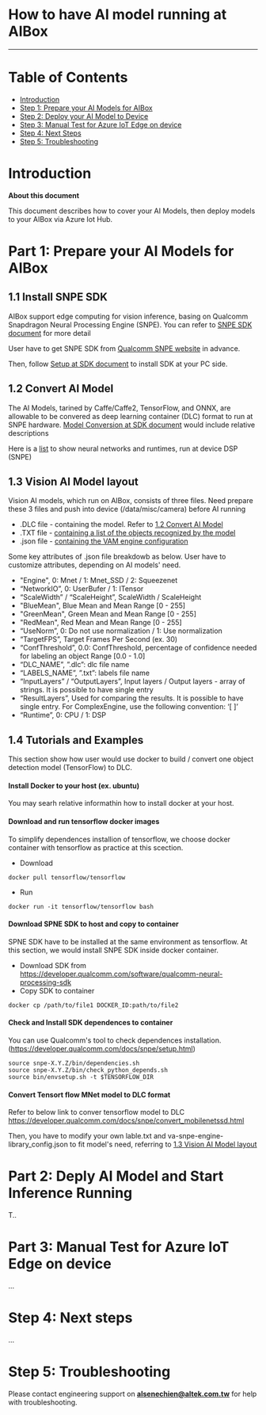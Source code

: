
How to have AI model running at AIBox
===
---

# Table of Contents

-   [Introduction](#Introduction)
-   [Step 1: Prepare your AI Models for AIBox](#Prerequisites)
-   [Step 2: Deploy your AI Model to Device](#PrepareDevice)
-   [Step 3: Manual Test for Azure IoT Edge on device](#Manual)
-   [Step 4: Next Steps](#NextSteps)
-   [Step 5: Troubleshooting](#Step-5-Troubleshooting)


<a name="Introduction"></a>
# Introduction

**About this document**

This document describes how to cover your AI Models, then deploy models to your AIBox via Azure Iot Hub.

<a name="Prerequisites"></a>
# Part 1: Prepare your AI Models for AIBox
## 1.1 Install SNPE SDK

AIBox support edge computing for vision inference, basing on Qualcomm Snapdragon Neural Processing Engine (SNPE). You can refer to [SNPE SDK document](https://developer.qualcomm.com/docs/snpe/overview.html) for more detail

User have to get SNPE SDK from [Qualcomm SNPE website](https://developer.qualcomm.com/software/qualcomm-neural-processing-sdk) in advance. 

Then, follow [Setup at SDK document](https://developer.qualcomm.com/docs/snpe/usergroup0.html) to install SDK at your PC side.

## 1.2 Convert AI Model
<a name="1_2_Convert_A_Model"></a>

The AI Models, tarined by Caffe/Caffe2, TensorFlow, and ONNX, are allowable to be convered as deep learning container (DLC) format to run at SNPE hardware. [Model Conversion at SDK document](https://developer.qualcomm.com/docs/snpe/usergroup2.html) would include relative descriptions

Here is a [list](https://azure.github.io/Vision-AI-DevKit-Pages/docs/frameworks/) to show neural networks and runtimes, run at device DSP (SNPE)

## 1.3 Vision AI Model layout
<a name="1_3_Vision_AI_Model_layout"></a>

Vision AI models, which run on AIBox, consists of three files. Need prepare these 3 files and push into device (/data/misc/camera) before AI running

- .DLC file - containing the model. Refer to [1.2 Convert AI Model](#1_2_Convert_A_Model)
- .TXT file - [containing a list of the objects recognized by the model](./VAM/labels.txt)
- .json file - [containing the VAM engine configuration](./VAM/va-snpe-engine-library_config.json)

Some key attributes of .json file breakdowb as below. User have to customize attributes, depending on AI models' need.
- "Engine", 0: Mnet / 1: Mnet_SSD / 2: Squeezenet
- “NetworkIO”, 0: UserBufer / 1: ITensor
- “ScaleWidth” / “ScaleHeight”, ScaleWidth / ScaleHeight
- "BlueMean", Blue Mean and Mean Range [0 - 255]
- "GreenMean", Green Mean and Mean Range [0 - 255]
- "RedMean", Red Mean and Mean Range [0 - 255]
- “UseNorm”, 0: Do not use normalization / 1: Use normalization
- “TargetFPS”, Target Frames Per Second (ex. 30)
- “ConfThreshold”, 0.0: ConfThreshold, percentage of confidence needed for labeling an object Range [0.0 - 1.0]
- “DLC_NAME”, ”.dlc”: dlc file name 
- “LABELS_NAME”, ”.txt”: labels file name
- “InputLayers” / “OutputLayers”, Input layers / Output layers - array of strings. It is possible to have single entry
- “ResultLayers”, Used for comparing the results. It is possible to have single entry. For ComplexEngine, use the following convention: ‘[ ]’
- “Runtime”, 0: CPU / 1: DSP

## 1.4 Tutorials and Examples

This section show how user would use docker to build / convert one object detection model (TensorFlow) to DLC.

#### Install Docker to your host (ex. ubuntu)
You may searh relative informathin how to install docker at your host.

#### Download and run tensorflow docker images
To simplify dependences installion of tensorflow, we choose docker container with tensorflow as practice at this scection. 
- Download 
```
docker pull tensorflow/tensorflow
```
- Run 
```
docker run -it tensorflow/tensorflow bash
```

#### Download SPNE SDK to host and copy to container
SPNE SDK have to be installed at the same environment as tensorflow. At this section, we would install SNPE SDK inside docker container.
- Download SDK from https://developer.qualcomm.com/software/qualcomm-neural-processing-sdk
- Copy SDK to container 
```
docker cp /path/to/file1 DOCKER_ID:path/to/file2
```

#### Check and Install SDK dependences to container
You can use Qualcomm's tool to check dependences installation.
(https://developer.qualcomm.com/docs/snpe/setup.html)

```
source snpe-X.Y.Z/bin/dependencies.sh
source snpe-X.Y.Z/bin/check_python_depends.sh 
source bin/envsetup.sh -t $TENSORFLOW_DIR
```

#### Convert Tensort flow MNet model to DLC format
Refer to below link to conver tensorflow model to DLC
https://developer.qualcomm.com/docs/snpe/convert_mobilenetssd.html

Then, you have to modify your own lable.txt and va-snpe-engine-library_config.json to fit model's need, referring to [1.3 Vision AI Model layout](#1_3_Vision_AI_Model_layout)


<a name="PrepareDevice"></a>
# Part 2: Deply AI Model and Start Inference Running

T..

<a name="Manual"></a>
# Part 3: Manual Test for Azure IoT Edge on device

...

<a name="NextSteps"></a>
# Step 4: Next steps

...

<a name="Step-5-Troubleshooting"></a>
# Step 5: Troubleshooting

Please contact engineering support on **<alsenechien@altek.com.tw>** for help with troubleshooting.
  